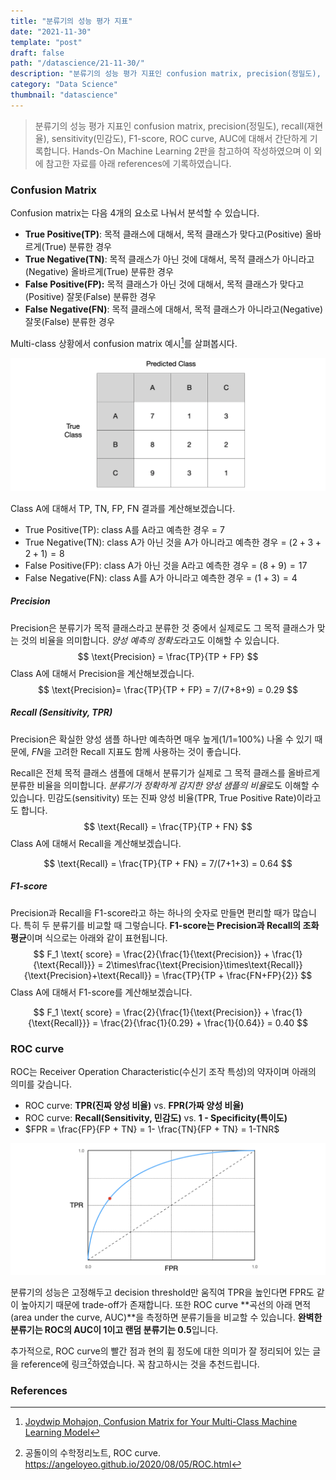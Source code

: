```yaml
---
title: "분류기의 성능 평가 지표"
date: "2021-11-30"
template: "post"
draft: false
path: "/datascience/21-11-30/"
description: "분류기의 성능 평가 지표인 confusion matrix, precision(정밀도), recall(재현율), sensitivity(민감도), F1-score, ROC curve, AUC에 대해서 간단하게 기록합니다. Hands-On Machine Learning 2판을 참고하여 작성하였으며 이 외에 참고한 자료를 아래 references에 기록하였습니다."
category: "Data Science"
thumbnail: "datascience"
---
```


> 분류기의 성능 평가 지표인 confusion matrix, precision(정밀도), recall(재현율), sensitivity(민감도), F1-score, ROC curve, AUC에 대해서 간단하게 기록합니다. Hands-On Machine Learning 2판을 참고하여 작성하였으며 이 외에 참고한 자료를 아래 references에 기록하였습니다.

### Confusion Matrix

Confusion matrix는 다음 4개의 요소로 나눠서 분석할 수 있습니다.

- **True Positive(TP)**: 목적 클래스에 대해서, 목적 클래스가 맞다고(Positive) 올바르게(True) 분류한 경우
- **True Negative(TN)**: 목적 클래스가 아닌 것에 대해서, 목적 클래스가 아니라고(Negative) 올바르게(True) 분류한 경우
- **False Positive(FP):** 목적 클래스가 아닌 것에 대해서, 목적 클래스가 맞다고(Positive) 잘못(False) 분류한 경우
- **False Negative(FN)**: 목적 클래스에 대해서, 목적 클래스가 아니라고(Negative) 잘못(False) 분류한 경우

Multi-class 상황에서 confusion matrix 예시[^1]를 살펴봅시다.

![img](../img/21-11-30-1.png)

Class A에 대해서 TP, TN, FP, FN 결과를 계산해보겠습니다.

- True Positive(TP): class A를 A라고 예측한 경우 = $7$
- True Negative(TN): class A가 아닌 것을 A가 아니라고 예측한 경우 = $(2+3+2+1) = 8$
- False Positive(FP): class A가 아닌 것을 A라고 예측한 경우 = $(8+9)=17$
- False Negative(FN): class A를 A가 아니라고 예측한 경우 = $(1+3) = 4$

##### Precision

Precision은 분류기가 목적 클래스라고 분류한 것 중에서 실제로도 그 목적 클래스가 맞는 것의 비율을 의미합니다. *양성 예측의 정확도*라고도 이해할 수 있습니다.
$$
\text{Precision} = \frac{TP}{TP + FP}
$$
Class A에 대해서 Precision을 계산해보겠습니다.
$$
\text{Precision}= \frac{TP}{TP + FP} = 7/(7+8+9) = 0.29
$$

##### Recall (Sensitivity, TPR)

Precision은 확실한 양성 샘플 하나만 예측하면 매우 높게(1/1=100%) 나올 수 있기 때문에, $FN$을 고려한 Recall 지표도 함께 사용하는 것이 좋습니다.

Recall은 전체 목적 클래스 샘플에 대해서 분류기가 실제로 그 목적 클래스를 올바르게 분류한 비율을 의미합니다. *분류기가 정확하게 감지한 양성 샘플의 비율*로도 이해할 수 있습니다. 민감도(sensitivity) 또는 진짜 양성 비율(TPR, True Positive Rate)이라고도 합니다.
$$
\text{Recall} = \frac{TP}{TP + FN}
$$
Class A에 대해서 Recall을 계산해보겠습니다.

$$
\text{Recall} = \frac{TP}{TP + FN} = 7/(7+1+3) = 0.64
$$

##### F1-score

Precision과 Recall을 F1-score라고 하는 하나의 숫자로 만들면 편리할 때가 많습니다. 특히 두 분류기를 비교할 때 그렇습니다. **F1-score는 Precision과 Recall의 조화 평균**이며 식으로는 아래와 같이 표현됩니다.
$$
F_1 \text{ score} = \frac{2}{\frac{1}{\text{Precision}} + \frac{1}{\text{Recall}}} = 2\times\frac{\text{Precision}\times\text{Recall}}{\text{Precision}+\text{Recall}} = \frac{TP}{TP + \frac{FN+FP}{2}}
$$
Class A에 대해서 F1-score를 계산해보겠습니다.

$$
F_1 \text{ score} = \frac{2}{\frac{1}{\text{Precision}} + \frac{1}{\text{Recall}}} = \frac{2}{\frac{1}{0.29} + \frac{1}{0.64}} = 0.40
$$

### ROC curve

ROC는 Receiver Operation Characteristic(수신기 조작 특성)의 약자이며 아래의 의미를 갖습니다.

- ROC curve: **TPR(진짜 양성 비율)** vs. **FPR(가짜 양성 비율)**
- ROC curve: **Recall(Sensitivity, 민감도)** vs. **1 - Specificity(특이도)**
- $FPR = \frac{FP}{FP + TN} = 1- \frac{TN}{FP + TN} = 1-TNR$

![img](../img/21-11-30-2.png)

분류기의 성능은 고정해두고 decision threshold만 움직여 TPR을 높인다면 FPR도 같이 높아지기 때문에 trade-off가 존재합니다. 또한 ROC curve **곡선의 아래 면적(area under the curve, AUC)**을 측정하면 분류기들을 비교할 수 있습니다. **완벽한 분류기는 ROC의 AUC이 1이고 랜덤 분류기는 0.5**입니다.

추가적으로, ROC curve의 빨간 점과 현의 휨 정도에 대한 의미가 잘 정리되어 있는 글을 reference에 링크[^3]하였습니다. 꼭 참고하시는 것을 추천드립니다. 

### References

[^1]:[Joydwip Mohajon, Confusion Matrix for Your Multi-Class Machine Learning Model](https://towardsdatascience.com/confusion-matrix-for-your-multi-class-machine-learning-model-ff9aa3bf7826)
[^2]: Géron, Aurélien. *Hands-on machine learning with Scikit-Learn, Keras, and TensorFlow: Concepts, tools, and techniques to build intelligent systems*. O'Reilly Media, 2019.
[^3]: 공돌이의 수학정리노트, ROC curve. https://angeloyeo.github.io/2020/08/05/ROC.html
